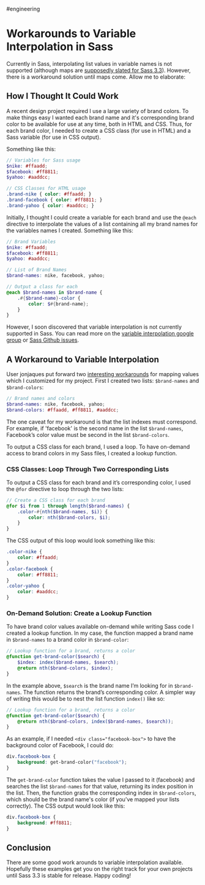 #engineering

# Workarounds to Variable Interpolation in Sass

Currently in Sass, interpolating list values in variable names is not supported (although maps are [supposedly slated for Sass 3.3](https://github.com/nex3/sass/issues/132#issuecomment-17581804)). However, there is a workaround solution until maps come. Allow me to elaborate:

## How I Thought It Could Work

A recent design project required I use a large variety of brand colors. To make things easy I wanted each brand name and it's corresponding brand color to be available for use at any time, both in HTML and CSS. Thus, for each brand color, I needed to create a CSS class (for use in HTML) and a Sass variable (for use in CSS output).

Something like this:

```scss
// Variables for Sass usage
$nike: #ffaadd;
$facebook: #ff8811;
$yahoo: #aaddcc;

// CSS Classes for HTML usage
.brand-nike { color: #ffaadd; }
.brand-facebook { color: #ff8811; }
.brand-yahoo { color: #aaddcc; }
```

Initially, I thought I could create a variable for each brand and use the `@each` directive to interpolate the values of a list containing all my brand names for the variables names I created. Something like this:

```scss
// Brand Variables
$nike: #ffaadd;
$facebook: #ff8811;
$yahoo: #aaddcc;

// List of Brand Names
$brand-names: nike, facebook, yahoo;

// Output a class for each
@each $brand-names in $brand-name {
    .#{$brand-name}-color {
        color: $#{brand-name};
    }
}
```

However, I soon discovered that variable interpolation is not currently supported in Sass. You can read more on the [variable interpolation google group](https://groups.google.com/forum/?fromgroups=#!topic/sass-lang/upr78cyrW1I) or [Sass Github issues](https://github.com/nex3/sass/issues/132).

## A Workaround to Variable Interpolation
User jonjaques put forward two [interesting workarounds](https://github.com/nex3/sass/issues/132#issuecomment-4335097) for mapping values which I customized for my project. First I created two lists: `$brand-names` and `$brand-colors`:

```scss
// Brand names and colors
$brand-names: nike, facebook, yahoo;
$brand-colors: #ffaadd, #ff8811, #aaddcc;
```

The one caveat for my workaround is that the list indexes must correspond. For example, if 'facebook' is the second name in the list `$brand-names`, Facebook’s color value must be second in the list  `$brand-colors`.

To output a CSS class for each brand, I used a loop. To have on-demand access to brand colors in my Sass files, I created a lookup function.

### CSS Classes: Loop Through Two Corresponding Lists

To output a CSS class for each brand and it’s corresponding color, I used the `@for` directive to loop through the two lists:

```scss
// Create a CSS class for each brand
@for $i from 1 through length($brand-names) {
    .color-#{nth($brand-names, $i)} {
        color: nth($brand-colors, $i);
    }
}
```

The CSS output of this loop would look something like this:

```css
.color-nike {
    color: #ffaadd;
}
.color-facebook {
    color: #ff8811;
}
.color-yahoo {
    color: #aaddcc;
}
```

### On-Demand Solution: Create a Lookup Function

To have brand color values available on-demand while writing Sass code I created a lookup function. In my case, the function mapped a brand name in `$brand-names` to a brand color in `$brand-color`:

```scss
// Lookup function for a brand, returns a color
@function get-brand-color($search) {
    $index: index($brand-names, $search);
    @return nth($brand-colors, $index);
}
```

In the example above, `$search` is the brand name I’m looking for in `$brand-names`. The function returns the brand’s corresponding color. A simpler way of writing this would be to nest the list function `index()` like so:

```scss
// Lookup function for a brand, returns a color
@function get-brand-color($search) {
    @return nth($brand-colors, index($brand-names, $search));
}
```

As an example, if I needed `<div class="facebook-box">` to have the background color of Facebook, I could do:

```css
div.facebook-box {
    background: get-brand-color("facebook");
}
```

The `get-brand-color` function takes the value I passed to it (facebook) and searches the list `$brand-names` for that value, returning its index position in the list. Then, the function grabs the corresponding index in `$brand-colors`, which should be the brand name's color (if you’ve mapped your lists correctly). The CSS output would look like this:

```css
div.facebook-box {
    background: #ff8811;
}
```

## Conclusion

There are some good work arounds to variable interpolation available. Hopefully these examples get you on the right track for your own projects until Sass 3.3 is stable for release. Happy coding!
